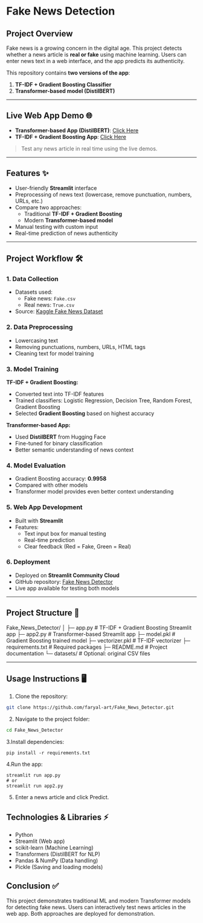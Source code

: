 # Fake News Detection 

## Project Overview
Fake news is a growing concern in the digital age. This project detects whether a news article is **real or fake** using machine learning. Users can enter news text in a web interface, and the app predicts its authenticity.  

This repository contains **two versions of the app**:  
1. **TF-IDF + Gradient Boosting Classifier**  
2. **Transformer-based model (DistilBERT)**  

---

## Live Web App Demo 🌐
- **Transformer-based App (DistilBERT)**: [Click Here](https://fake-news-detector-g4qtvplekth8tcfyhwqqcy.streamlit.app/)
- **TF-IDF + Gradient Boosting App**: [Click Here](https://fakenewsdetector-g4qtvplekth8tcfyhwqqcy.streamlit.app/)  

> Test any news article in real time using the live demos.

---

## Features ✨
- User-friendly **Streamlit** interface  
- Preprocessing of news text (lowercase, remove punctuation, numbers, URLs, etc.)  
- Compare two approaches:  
  - Traditional **TF-IDF + Gradient Boosting**  
  - Modern **Transformer-based model**  
- Manual testing with custom input  
- Real-time prediction of news authenticity  

---

## Project Workflow 🛠️

### 1. Data Collection
- Datasets used:  
  - Fake news: `Fake.csv`  
  - Real news: `True.csv`  
- Source: [Kaggle Fake News Dataset](https://www.kaggle.com/datasets/jainpooja/fake-news-detection)

### 2. Data Preprocessing
- Lowercasing text  
- Removing punctuations, numbers, URLs, HTML tags  
- Cleaning text for model training  

### 3. Model Training
**TF-IDF + Gradient Boosting:**  
- Converted text into TF-IDF features  
- Trained classifiers: Logistic Regression, Decision Tree, Random Forest, Gradient Boosting  
- Selected **Gradient Boosting** based on highest accuracy  

**Transformer-based App:**  
- Used **DistilBERT** from Hugging Face  
- Fine-tuned for binary classification  
- Better semantic understanding of news context  

### 4. Model Evaluation
- Gradient Boosting accuracy: **0.9958**  
- Compared with other models  
- Transformer model provides even better context understanding  

### 5. Web App Development
- Built with **Streamlit**  
- Features:  
  - Text input box for manual testing  
  - Real-time prediction  
  - Clear feedback (Red = Fake, Green = Real)  

### 6. Deployment
- Deployed on **Streamlit Community Cloud**  
- GitHub repository: [Fake News Detector](https://github.com/faryal-art/Fake_News_Detector)  
- Live app available for testing both models  

---

## Project Structure 📂
Fake_News_Detector/
│
├─ app.py # TF-IDF + Gradient Boosting Streamlit app
├─ app2.py # Transformer-based Streamlit app
├─ model.pkl # Gradient Boosting trained model
├─ vectorizer.pkl # TF-IDF vectorizer
├─ requirements.txt # Required packages
├─ README.md # Project documentation
└─ datasets/ # Optional: original CSV files


---

## Usage Instructions 🖥️

1. Clone the repository:

```bash
git clone https://github.com/faryal-art/Fake_News_Detector.git
```
2. Navigate to the project folder:
 ```bash
cd Fake_News_Detector
```
3.Install dependencies:
```
pip install -r requirements.txt
```
4.Run the app:
```
streamlit run app.py
# or
streamlit run app2.py
```
5. Enter a news article and click Predict.

## Technologies & Libraries ⚡

- Python
- Streamlit (Web app)
- scikit-learn (Machine Learning)
- Transformers (DistilBERT for NLP)
- Pandas & NumPy (Data handling)
- Pickle (Saving and loading models)

## Conclusion ✅

This project demonstrates traditional ML and modern Transformer models for detecting fake news. Users can interactively test news articles in the web app. Both approaches are deployed for demonstration.

  





